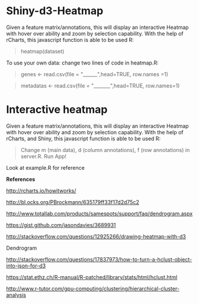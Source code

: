 # Shiny-d3-Heatmap
Given a feature matrix/annotations, this will display an interactive Heatmap with hover over ability and zoom by selection capability.  With the help of rCharts, this javascript function is able to be used R:  

>heatmap(dataset)

To use your own data: change two lines of code in heatmap.R:

> genes <- read.csv(file = "______",head=TRUE, row.names =1)

> metadatas <- read.csv(file = "_______",head=TRUE, row.names=1)


# Interactive heatmap
Given a feature matrix/annotations, this will display an interactive Heatmap with hover over ability and zoom by selection capability.  With the help of rCharts, and Shiny, this javascript function is able to be used R:  

> Change m (main data), d (column annotations), f (row annotations) in server.R. Run App!

Look at example.R for reference

**References**

http://rcharts.io/howitworks/

http://bl.ocks.org/PBrockmann/635179ff33f17d2d75c2

http://www.totallab.com/products/samespots/support/faq/dendrogram.aspx

https://gist.github.com/jasondavies/3689931

http://stackoverflow.com/questions/12925266/drawing-heatmap-with-d3

Dendrogram

http://stackoverflow.com/questions/17837973/how-to-turn-a-hclust-object-into-json-for-d3

https://stat.ethz.ch/R-manual/R-patched/library/stats/html/hclust.html

http://www.r-tutor.com/gpu-computing/clustering/hierarchical-cluster-analysis

